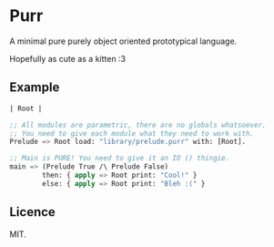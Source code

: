 Purr
====

A minimal pure purely object oriented prototypical language.

Hopefully as cute as a kitten :3


## Example

```lisp
| Root |

;; All modules are parametric, there are no globals whatsoever.
;; You need to give each module what they need to work with.
Prelude => Root load: "library/prelude.purr" with: [Root].

;; Main is PURE! You need to give it an IO () thingie.
main => (Prelude True /\ Prelude False)
        then: { apply => Root print: "Cool!" }
        else: { apply => Root print: "Bleh :(" }
```

## Licence

MIT.
